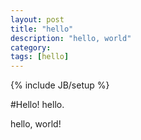 ```yaml
---
layout: post
title: "hello"
description: "hello, world"
category:
tags: [hello]
---
```

{% include JB/setup %}

#Hello!
hello.

hello, world!
